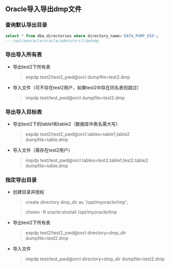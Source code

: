## **Oracle导入导出dmp文件**

### 查询默认导出目录

```sql
select * from dba_directories where directory_name='DATA_PUMP_DIR';
-- /opt/myoracle/oracle/admin/orcl/dpdump
```

### 导出导入所有表

- 导出test2下所有表

  > expdp test2/test2_pwd@orcl dumpfile=test2.dmp

- 导入文件（可不存在test2用户，如果test2中存在同名表则跳过）

  > impdp test/test_pwd@orcl dumpfile=test2.dmp

### 导出导入目标表

- 导出test2下的table1和table2（数据库中表名需大写）

  > expdp test2/test2_pwd@orcl tables=table1,table2 dumpfile=table.dmp

- 导入文件（需存在test2用户）

  > impdp test/test_pwd@orcl tables=test2.table1,test2.table2 dumpfile=table.dmp

### 指定导出目录

- 创建目录并授权

  > create directory dmp_dir as '/opt/myoracle/tmp';

  > chown -R oracle:oinstall /opt/myoracle/tmp

- 导出test2下所有表

  > expdp test2/test2_pwd@orcl directory=dmp_dir dumpfile=test2.dmp

- 导入文件

  > impdp test/test_pwd@orcl directory=dmp_dir dumpfile=test2.dmp
